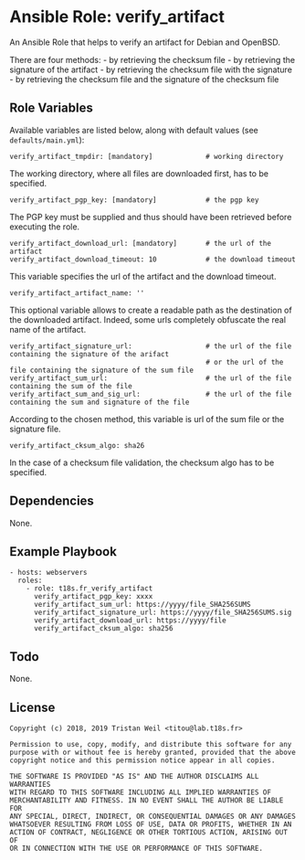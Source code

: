 # Ansible Role: verify_artifact

An Ansible Role that helps to verify an artifact for Debian and OpenBSD.

There are four methods:
    - by retrieving the checksum file
    - by retrieving the signature of the artifact
    - by retrieving the checksum file with the signature
    - by retrieving the checksum file and the signature of the checksum file

## Role Variables

Available variables are listed below, along with default values (see `defaults/main.yml`):

    verify_artifact_tmpdir: [mandatory]             # working directory
    
The working directory, where all files are downloaded first, has to be specified.
    
    verify_artifact_pgp_key: [mandatory]            # the pgp key

The PGP key must be supplied and thus should have been retrieved before executing the role.
    
    verify_artifact_download_url: [mandatory]       # the url of the artifact
    verify_artifact_download_timeout: 10            # the download timeout
    
This variable specifies the url of the artifact and the download timeout.
    
    verify_artifact_artifact_name: ''

This optional variable allows to create a readable path as the destination of the downloaded artifact.
Indeed, some urls completely obfuscate the real name of the artifact.

    verify_artifact_signature_url:                  # the url of the file containing the signature of the arifact
                                                    # or the url of the file containing the signature of the sum file
    verify_artifact_sum_url:                        # the url of the file containing the sum of the file
    verify_artifact_sum_and_sig_url:                # the url of the file containing the sum and signature of the file

According to the chosen method, this variable is url of the sum file or the signature file.
    
    verify_artifact_cksum_algo: sha26

In the case of a checksum file validation, the checksum algo has to be specified.

## Dependencies

None.

## Example Playbook

    - hosts: webservers
      roles:
        - role: t18s.fr_verify_artifact
          verify_artifact_pgp_key: xxxx
          verify_artifact_sum_url: https://yyyy/file_SHA256SUMS
          verify_artifact_signature_url: https://yyyy/file_SHA256SUMS.sig
          verify_artifact_download_url: https://yyyy/file
          verify_artifact_cksum_algo: sha256
          
## Todo

None.

## License

```
Copyright (c) 2018, 2019 Tristan Weil <titou@lab.t18s.fr>

Permission to use, copy, modify, and distribute this software for any
purpose with or without fee is hereby granted, provided that the above
copyright notice and this permission notice appear in all copies.

THE SOFTWARE IS PROVIDED "AS IS" AND THE AUTHOR DISCLAIMS ALL WARRANTIES
WITH REGARD TO THIS SOFTWARE INCLUDING ALL IMPLIED WARRANTIES OF
MERCHANTABILITY AND FITNESS. IN NO EVENT SHALL THE AUTHOR BE LIABLE FOR
ANY SPECIAL, DIRECT, INDIRECT, OR CONSEQUENTIAL DAMAGES OR ANY DAMAGES
WHATSOEVER RESULTING FROM LOSS OF USE, DATA OR PROFITS, WHETHER IN AN
ACTION OF CONTRACT, NEGLIGENCE OR OTHER TORTIOUS ACTION, ARISING OUT OF
OR IN CONNECTION WITH THE USE OR PERFORMANCE OF THIS SOFTWARE.
```
